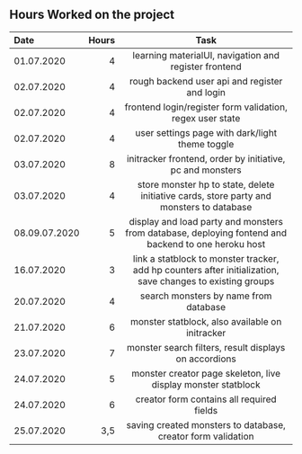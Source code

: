 ## Hours Worked on the project

| Date | Hours | Task |
| :--- | ---: | :----: |
| 01.07.2020 | 4 | learning materialUI, navigation and register frontend |
| 02.07.2020 | 4 | rough backend user api and register and login |
| 02.07.2020 | 4 | frontend login/register form validation, regex user state |
| 02.07.2020 | 4 | user settings page with dark/light theme toggle | 
| 03.07.2020 | 8 | initracker frontend, order by initiative, pc and monsters |
| 03.07.2020 | 4 | store monster hp to state, delete initiative cards, store party and monsters to database |
| 08.09.07.2020 | 5 | display and load party and monsters from database, deploying fontend and backend to one heroku host | 
| 16.07.2020 | 3 | link a statblock to monster tracker, add hp counters after initialization, save changes to existing groups |
| 20.07.2020 | 4 | search monsters by name from database |
| 21.07.2020 | 6 | monster statblock, also available on initracker |
| 23.07.2020 | 7 | monster search filters, result displays on accordions |
| 24.07.2020 | 5 | monster creator page skeleton, live display monster statblock |
| 24.07.2020 | 6 | creator form contains all required fields |
| 25.07.2020 | 3,5 | saving created monsters to database, creator form validation |